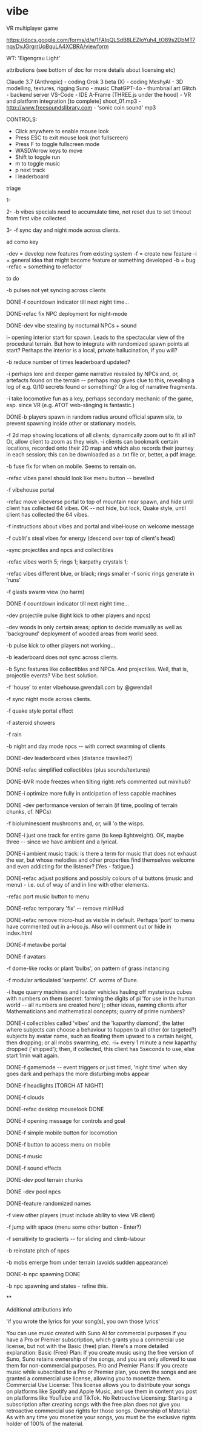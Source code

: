 # vibe
VR multiplayer game

https://docs.google.com/forms/d/e/1FAIpQLSdB8LEZIoYuh4_tO89s2DbMT7nqyDvJGrgrrUoBquLA4XCBRA/viewform

WT: 'Eigengrau Light'

attributions
(see bottom of doc for more details about licensing etc)

Claude 3.7 (Anthropic) - coding
Grok 3 beta (X) - coding
MeshyAI - 3D modelling, textures, rigging
Suno - music
ChatGPT-4o - thumbnail art
Glitch - backend server
VS-Code - IDE
A-Frame (THREE.js under the hood) - VR and platform integration
[to complete] shoot_01.mp3 - 
http://www.freesoundslibrary.com - 'sonic coin sound' mp3



CONTROLS:
- Click anywhere to enable mouse look
- Press ESC to exit mouse look (not fullscreen)
- Press F to toggle fullscreen mode
- WASD/Arrow keys to move
- Shift to toggle run
- m to toggle music
- p next track
- l leaderboard

triage

1- 

2- -b vibes specials need to accumulate time, not reset due to set timeout from first vibe collected

3- -f sync day and night mode across clients.

ad como key

-dev = develop new features from existing system
-f = create new feature
-i = general idea that might become feature or something developed
-b = bug
-refac = something to refactor

to do

-b pulses not yet syncing across clients

DONE-f countdown indicator till next night time...

DONE-refac fix NPC deployment for night-mode

DONE-dev vibe stealing by nocturnal NPCs + sound

i- opening interior start for spawn. Leads to the spectacular view of the procedural terrain. But how to integrate with randomized spawn points at start? Perhaps the interior is a local, private hallucination, if you will?

-b reduce number of times leaderboard updated?

-i perhaps lore and deeper game narrative revealed by NPCs and, or, artefacts found on the terrain -- perhaps map gives clue to this, revealing a log of e.g. 0/10 secrets found or something? Or a log of narrative fragments.

-i take locomotive fun as a key, perhaps secondary mechanic of the game, esp. since VR (e.g. ATOT web-slinging is fantastic.)

DONE-b players spawn in random radius around official spawn site, to prevent spawning inside other or stationary models.

-f 2d map showing locations of all clients; dynamically zoom out to fit all in? Or, allow client to zoom as they wish.
-i clients can bookmark certain locations, recorded onto their 2D map and which also records their journey in each session; this can be downloaded as a .txt file or, better, a pdf image.

-b fuse fix for when on mobile. Seems to remain on.

-refac vibes panel should look like menu button -- bevelled

-f vibehouse portal

-refac move vibeverse portal to top of mountain near spawn, and hide until client has collected 64 vibes. OK -- not hide, but lock, Quake style, until client has collected the 64 vibes.

-f instructions about vibes and portal and vibeHouse on welcome message

-f cublit's steal vibes for energy (descend over top of client's head)

-sync projectiles and npcs and collectibles

-refac vibes worth 5; rings 1; karpathy crystals 1;

-refac vibes different blue, or black; rings smaller
-f sonic rings generate in 'runs'

-f glasts swarm view (no harm)

DONE-f countdown indicator till next night time...

-dev projectile pulse (light kick to other players and npcs)

-dev woods in only certain areas; option to decide manually as well as 'background' deployment of wooded areas from world seed.

-b pulse kick to other players not working...

-b leaderboard does not sync across clients.

-b Sync features like collectibles and NPCs. And projectiles. Well, that is, projectile events? Vibe best solution.

-f 'house' to enter vibehouse.gwendall.com by @gwendall

-f sync night mode across clients.

-f quake style portal effect

-f asteroid showers

-f rain

-b night and day mode npcs -- with correct swarming of clients

DONE-dev leaderboard vibes (distance travelled?)

DONE-refac simplified collectibles (plus sounds/textures)

DONE-bVR mode freezes when tilting right: refs commented out minihub?

DONE-i optimize more fully in anticipation of less capable machines

DONE -dev performance version of terrain (if time, pooling of terrain chunks, cf. NPCs)

-f bioluminescent mushrooms and, or, will 'o the wisps.

DONE-i just one track for entire game (to keep lightweight). OK, maybe three -- since we have ambient and a lyrical.

DONE-i ambient music track: is there a term for music that does not exhaust the ear, but whose melodies and other properties find themselves welcome and even addicting for the listener?
[Yes - fatigue.]

DONE-refac adjust positions and possibly colours of ui buttons (music and menu) - i.e. out of way of and in line with other elements.

-refac port music button to menu

DONE-refac temporary 'fix' -- remove miniHud

DONE-refac remove micro-hud as visible in default. Perhaps 'port' to menu
have commented out in a-loco.js. Also will comment out or hide in index.html

DONE-f metavibe portal

DONE-f avatars

-f dome-like rocks or plant 'bulbs', on pattern of grass instancing

-f modular articulated 'serpents'. Cf. worms of Dune. 

-i huge quarry machines and loader vehicles hauling off mysterious cubes with numbers on them (secret: farming the digits of pi 'for use in the human world -- all numbers are created here'); other ideas, naming clients after Mathematicians and mathematical concepts; quarry of prime numbers?

DONE-i collectibles called 'vibes' and the 'kaparthy diamond', the latter where subjects can choose a behaviour to happen to all other (or targeted?) subjects by avatar name, such as floating them upward to a certain height, then dropping; or all mobs swarming, etc.
-i+ every 1 minute a new kaparthy dropped ('shipped'); then, if collected, this client has 5seconds to use, else start 1min wait again.

DONE-f gamemode -- event triggers or just timed, 'night time' when sky goes dark and perhaps the more disturbing mobs appear

DONE-f headlights [TORCH AT NIGHT]

DONE-f clouds

DONE-refac desktop mouselook DONE

DONE-f opening message for controls and goal

DONE-f simple mobile button for locomotion 

DONE-f button to access menu on mobile

DONE-f music

DONE-f sound effects

DONE-dev pool terrain chunks

DONE -dev pool npcs

DONE-feature randomized names

-f view other players (must include ability to view VR client)

-f jump with space (menu some other button - Enter?)

-f sensitivity to gradients -- for sliding and climb-labour

-b reinstate pitch of npcs

-b mobs emerge from under terrain (avoids sudden appearance)

DONE-b npc spawning DONE

-b npc spawning and states - refine this.


**

Additional attributions info

'if you wrote the lyrics for your song(s), you own those lyrics'

You can use music created with Suno AI for commercial purposes if you have a Pro or Premier subscription, which grants you a commercial use license, but not with the Basic (free) plan. 
Here's a more detailed explanation:
Basic (Free) Plan:
If you create music using the free version of Suno, Suno retains ownership of the songs, and you are only allowed to use them for non-commercial purposes. 
Pro and Premier Plans:
If you create music while subscribed to a Pro or Premier plan, you own the songs and are granted a commercial use license, allowing you to monetize them. 
Commercial Use License:
This license allows you to distribute your songs on platforms like Spotify and Apple Music, and use them in content you post on platforms like YouTube and TikTok. 
No Retroactive Licensing:
Starting a subscription after creating songs with the free plan does not give you retroactive commercial use rights for those songs. 
Ownership of Material:
As with any time you monetize your songs, you must be the exclusive rights holder of 100% of the material. 